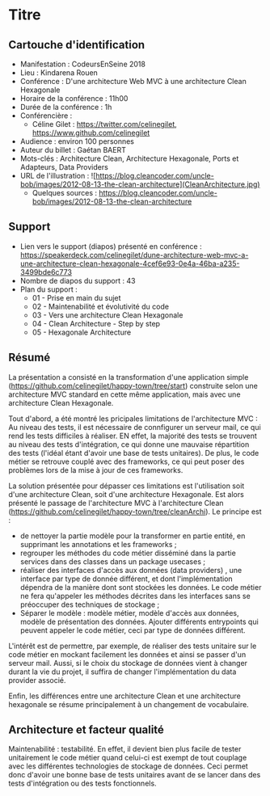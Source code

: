 # Titre

## Cartouche d'identification

 - Manifestation : CodeursEnSeine 2018
 - Lieu : Kindarena Rouen
 - Conférence : D'une architecture Web MVC à une architecture Clean Hexagonale
 - Horaire de la conférence : 11h00
 - Durée de la conférence : 1h
 - Conférencière :
   - Céline Gilet : https://twitter.com/celinegilet, https://www.github.com/celinegilet
 - Audience : environ 100 personnes
 - Auteur du billet : Gaétan BAERT
 - Mots-clés : Architecture Clean, Architecture Hexagonale, Ports et Adapteurs, Data Providers
 - URL de l'illustration : ![https://blog.cleancoder.com/uncle-bob/images/2012-08-13-the-clean-architecture](CleanArchitecture.jpg)
   - Quelques sources : https://blog.cleancoder.com/uncle-bob/images/2012-08-13-the-clean-architecture
## Support
 - Lien vers le support (diapos) présenté en conférence : https://speakerdeck.com/celinegilet/dune-architecture-web-mvc-a-une-architecture-clean-hexagonale-4cef6e93-0e4a-46ba-a235-3499bde6c773
 - Nombre de diapos du support : 43
 - Plan du support : 
   - 01 - Prise en main du sujet
   - 02 - Maintenabilité et évolutivité du code
   - 03 - Vers une architecture Clean Hexagonale
   - 04 - Clean Architecture - Step by step
   - 05 - Hexagonale Architecture

## Résumé
La présentation a consisté en la transformation d'une application simple (https://github.com/celinegilet/happy-town/tree/start) construite selon une architecture MVC standard en cette même application, mais avec une architecture Clean Hexagonale. 

Tout d'abord, a été montré les pricipales limitations de l'architecture MVC : Au niveau des tests, il est nécessaire de connfigurer un serveur mail, ce qui rend les tests difficiles à réaliser. EN effet, la majorité des tests se trouvent au niveau des tests d'intégration, ce qui donne une mauvaise répartition des tests (l'idéal étant d'avoir une base de tests unitaires). De plus, le code métier se retrouve couplé avec des frameworks, ce qui peut poser des problèmes lors de la mise à jour de ces frameworks. 

La solution présentée pour dépasser ces limitations est l'utilisation soit d'une architecture Clean, soit d'une architecture Hexagonale. Est alors présenté le passage de l'architecture MVC à l'architecture Clean (https://github.com/celinegilet/happy-town/tree/cleanArchi). Le principe est : 
  - de nettoyer la partie modèle pour la transformer en partie entité, en supprimant les annotations et les frameworks ;  
  - regrouper les méthodes du code métier disséminé dans la partie services dans des classes dans un package usecases ; 
  - réaliser des interfaces d'accès aux données (data providers) , une interface par type de donnée différent, et dont l'implémentation dépendra de la manière dont sont stockées les données. Le code métier ne fera qu'appeler les méthodes décrites dans les interfaces sans se préoccuper des techniques de stockage ;
  - Séparer le modèle : modèle métier, modèle d'accès aux données, modèle de présentation des données. Ajouter différents entrypoints qui peuvent appeler le code métier, ceci par type de données différent.
  
L'intérêt est de permettre, par exemple, de réaliser des tests unitaire sur le code métier en mockant facilement les données et ainsi se passer d'un serveur mail. Aussi, si le choix du stockage de données vient à changer durant la vie du projet, il suffira de changer l'implémentation du data provider associé. 

Enfin, les différences entre une architecture Clean et une architecture hexagonale se résume principalement à un changement de vocabulaire.  


## Architecture et facteur qualité
Maintenabilité : testabilité. En effet, il devient bien plus facile de tester unitairement le code métier quand celui-ci est exempt de tout couplage avec les différentes technologies de stockage de données. Ceci permet donc d'avoir une bonne base de tests unitaires avant de se lancer dans des tests d'intégration ou des tests fonctionnels.
